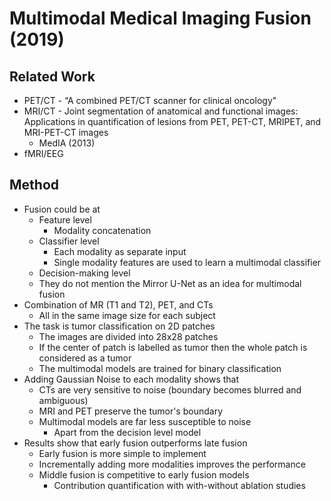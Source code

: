 # Multimodal Medical Imaging Fusion (2019)

## Related Work
-	PET/CT - “A combined PET/CT scanner for clinical oncology"
-	MRI/CT - Joint segmentation of anatomical and functional images:
Applications in quantification of lesions from PET, PET-CT, MRIPET, and MRI-PET-CT images
	-	MedIA (2013)
-	fMRI/EEG



## Method
-	Fusion could be at
	-	Feature level
		-	Modality concatenation
	-	Classifier level
		-	Each modality as separate input
		-	Single modality features are used to learn a multimodal classifier
	-	Decision-making level
	-	They do not mention the Mirror U-Net as an idea for multimodal fusion
-	Combination of MR (T1 and T2), PET, and CTs
	-	All in the same image size for each subject
-	The task is tumor classification on 2D patches
	-	The images are divided into 28x28 patches
	-	If the center of patch is labelled as tumor then the whole patch is considered as a tumor
	-	The multimodal models are trained for binary classification
-	Adding Gaussian Noise to each modality shows that
	-	CTs are very sensitive to noise (boundary becomes blurred and ambiguous)
	-	MRI and PET preserve the tumor's boundary
	-	Multimodal models are far less susceptible to noise
		-	Apart from the decision level model
-	Results show that early fusion outperforms late fusion
	-	Early fusion is more simple to implement
	-	Incrementally adding more modalities improves the performance
	-	Middle fusion is competitive to early fusion models
		-	Contribution quantification with with-without ablation studies
